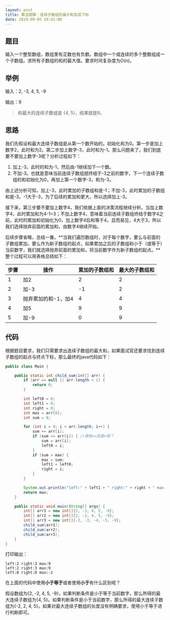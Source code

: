 ```yaml
---
layout: post
title: 算法题解：连续子数组的最大和及其下标
date: 2019-09-05 19:41:00
---
```

## 题目

输入一个整型数组，数组里有正数也有负数。数组中一个或连续的多个整数组成一个子数组。求所有子数组的和的最大值。要求时间复杂度为O(n)。

## 举例

输入：2, -3, 4, 5,  -9

输出：9

> 和最大的连续子数组是 {4, 5}，结果就是9。

## 思路

我们先假设和最大连续子数组是从第一个数开始的。初始化和为0。第一步是加上数字2，此时和为2。第二步加上数字-3，此时和为-1。那么问题来了，我们到底要不要加上数字-3呢？分析过程如下：

1. 加上-3。此时的和为-1，然后由-1继续加下一个数。
2. 不加-3。也就是意味当前连续子数组就终结于-3之前的数字，下一个连续子数组的和初始化为0，再加上第一个数字-3，和为-3。

由上述分析可知，加上-3，此时累加的子数组和是-1；不加-3，此时累加的子数组和是-3。-1大于-3，为了后续的累加和更大，所以选择加上-3。

接下来，第三步要不要加上数字4，我们依据上面的决策流程继续分析。当加上数字4，此时累加和为4-1=3；不加上数字4，意味着当前连续子数组终结于数字4之前，此时的累加和初始化为0，加上数字4后和等于4。显而易见，4大于3，所以我们选择抛弃前面的累加和，由数字4继续开始。

后续步骤省略，总结一番。**当我们遍历数组时，对于每个数字，要么与前面的子数组累加，要么作为新子数组的起点，如果累加之后的子数组和小于（或等于）当前数字，我们就选择抛弃前面的累加和，将当前数字作为新子数组的起点。**整个过程可以用表格总结如下：

| 步骤 | 操作                | 累加的子数组和 | 最大的子数组和 |
| ---- | ------------------- | -------------- | -------------- |
| 1    | 加2                 | 2              | 2              |
| 2    | 加-3                | -1             | 2              |
| 3    | 抛弃累加的和-1，加4 | 4              | 4              |
| 4    | 加5                 | 9              | 9              |
| 5    | 加-9                | 0              | 9              |

## 代码

根据题目要求，我们只需要求出连续子数组的最大和，如果面试官还要求找到连续子数组的起点与终点下标，那么最终的java代码如下：

```java
public class Main {

    public static int child_sum(int[] arr) {
        if (arr == null || arr.length < 1) {
            return 0;
        }

        int left0 = 0;
        int left1 = 0;
        int right = 0;
        int max = arr[0];
        int sum = 0;

        for (int i = 0; i < arr.length; i++) {
            sum += arr[i];
            if (sum <= arr[i]) { //使用<=还是<呢？
                sum = arr[i];
                left0 = i;
            }
            if (sum > max) {
                max = sum;
                left1 = left0;
                right = i;
            }
        }

        System.out.println("left:" + left1 + " right:" + right + " max:" + max);
        return max;
    }

    public static void main(String[] args) {
        int[] arr1 = new int[]{2, -3, 4, 5, -9};
        int[] arr2 = new int[]{2, -2, 4, 5, -9};
        int[] arr3 = new int[]{-2, -3, -4, -5, -9};
        child_sum(arr1);
        child_sum(arr2);
        child_sum(arr3);
    }
}
```

打印输出：

```
left:2 right:3 max:9
left:2 right:3 max:9
left:0 right:0 max:-2
```

在上面的代码中使用**小于等于**或者使用**小于**有什么区别呢？

假设数组为{2, -2, 4, 5, -9}，如果判断条件是小于等于当前数字，那么所得的最大连续子数组为{4, 5}。如果判断条件是小于当前数字，那么所得的最大连续子数组为{-2, 2, 4, 5}。如果对最大连续子数组的长度没有明确要求，使用小于等于进行判断即可。
